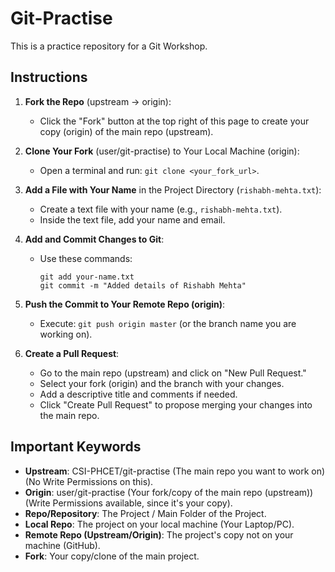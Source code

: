 # Git-Practise

This is a practice repository for a Git Workshop.

## Instructions

1. **Fork the Repo** (upstream -> origin):
   - Click the "Fork" button at the top right of this page to create your copy (origin) of the main repo (upstream).

2. **Clone Your Fork** (user/git-practise) to Your Local Machine (origin):
   - Open a terminal and run: `git clone <your_fork_url>`.

3. **Add a File with Your Name** in the Project Directory (`rishabh-mehta.txt`):
   - Create a text file with your name (e.g., `rishabh-mehta.txt`).
   - Inside the text file, add your name and email.

4. **Add and Commit Changes to Git**:
   - Use these commands:
     ```
     git add your-name.txt
     git commit -m "Added details of Rishabh Mehta"
     ```

5. **Push the Commit to Your Remote Repo (origin)**:
   - Execute: `git push origin master` (or the branch name you are working on).

6. **Create a Pull Request**:
   - Go to the main repo (upstream) and click on "New Pull Request."
   - Select your fork (origin) and the branch with your changes.
   - Add a descriptive title and comments if needed.
   - Click "Create Pull Request" to propose merging your changes into the main repo.

## Important Keywords

- **Upstream**: CSI-PHCET/git-practise (The main repo you want to work on) (No Write Permissions on this).
- **Origin**: user/git-practise (Your fork/copy of the main repo (upstream)) (Write Permissions available, since it's your copy).
- **Repo/Repository**: The Project / Main Folder of the Project.
- **Local Repo**: The project on your local machine (Your Laptop/PC).
- **Remote Repo (Upstream/Origin)**: The project's copy not on your machine (GitHub).
- **Fork**: Your copy/clone of the main project.
